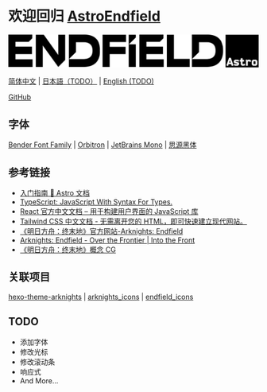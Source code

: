 # 欢迎回归 [AstroEndfield](https://astro.endfield.tech/)

![](./public/assets/img/astro-endfield-logo.svg)

[简体中文](./README.md)
| [日本語（TODO）](./README.ja.md)
| [English (TODO)](./README.en.md)

[GitHub](https://github.com/Yue-plus/astro-endfield)

## 字体

[Bender Font Family](https://www.1001fonts.com/bender-font.html)
| [Orbitron](https://fonts.google.com/specimen/Orbitron)
| [JetBrains Mono](https://www.jetbrains.com/lp/mono/)
| [思源黑体](https://github.com/adobe-fonts/source-han-sans/blob/master/README-CN.md)

## 参考链接

- [入门指南 🚀 Astro 文档](https://docs.astro.build/zh-cn/getting-started/)
- [TypeScript: JavaScript With Syntax For Types.](https://www.typescriptlang.org/zh/)
- [React 官方中文文档 – 用于构建用户界面的 JavaScript 库](https://zh-hans.reactjs.org/)
- [Tailwind CSS 中文文档 - 无需离开您的 HTML，即可快速建立现代网站。](https://www.tailwindcss.cn/)
- [《明日方舟：终末地》官方网站-Arknights: Endfield](https://endfield.hypergryph.com/)
- [Arknights: Endfield - Over the Frontier | Into the Front](https://endfield.hypergryph.global/)
- [《明日方舟：终末地》概念 CG](https://www.bilibili.com/video/BV1iF411s7vc/)

## 关联项目

[hexo-theme-arknights](https://github.com/Yue-plus/hexo-theme-arknights)
| [arknights_icons](https://github.com/Yue-plus/arknights_icons)
| [endfield_icons](https://github.com/Yue-plus/endfield_icons)


## TODO

- 添加字体
- 修改光标
- 修改滚动条
- 响应式
- And More...